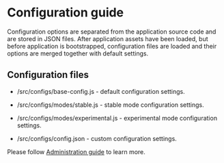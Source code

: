 # Configuration guide

Configuration options are separated from the application source code and are stored in JSON files.
After application assets have been loaded, but before application is bootstrapped,
configuration files are loaded and their options are merged together with default settings.

## Configuration files

- /src/configs/base-config.js - default configuration settings.

- /src/configs/modes/stable.js - stable mode configuration settings.

- /src/configs/modes/experimental.js - experimental mode configuration settings.

- /src/configs/config.json - custom configuration settings.

Please follow [Administration guide](https://opennode.atlassian.net/wiki/display/WD/HomePort+configuration) to learn more.
